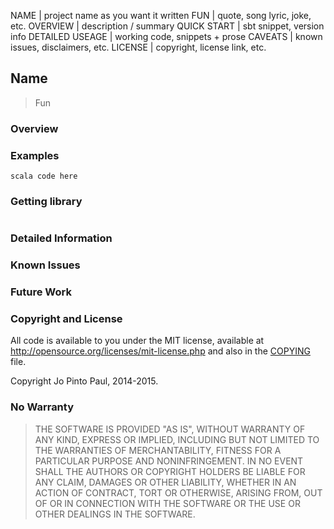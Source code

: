 NAME             | project name as you want it written
FUN              | quote, song lyric, joke, etc.
OVERVIEW         | description / summary
QUICK START      | sbt snippet, version info
DETAILED USEAGE  | working code, snippets + prose
CAVEATS          | known issues, disclaimers, etc.
LICENSE          | copyright, license link, etc.

## Name

> Fun

### Overview

### Examples

```
scala code here
```

### Getting library


```scala
```

### Detailed Information

### Known Issues

### Future Work

### Copyright and License

All code is available to you under the MIT license, available at
http://opensource.org/licenses/mit-license.php and also in the
[COPYING](COPYING) file.

Copyright Jo Pinto Paul, 2014-2015.

### No Warranty

> THE SOFTWARE IS PROVIDED "AS IS", WITHOUT WARRANTY OF ANY KIND,
> EXPRESS OR IMPLIED, INCLUDING BUT NOT LIMITED TO THE WARRANTIES OF
> MERCHANTABILITY, FITNESS FOR A PARTICULAR PURPOSE AND
> NONINFRINGEMENT. IN NO EVENT SHALL THE AUTHORS OR COPYRIGHT HOLDERS
> BE LIABLE FOR ANY CLAIM, DAMAGES OR OTHER LIABILITY, WHETHER IN AN
> ACTION OF CONTRACT, TORT OR OTHERWISE, ARISING FROM, OUT OF OR IN
> CONNECTION WITH THE SOFTWARE OR THE USE OR OTHER DEALINGS IN THE
> SOFTWARE.
